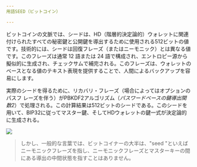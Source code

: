 ```yaml
---
用語SEED（ビットコイン）

---
```

ビットコインの文脈では、シードは、HD（階層的決定論的）ウォレットに関連付けられたすべての秘密鍵と公開鍵を導出するために使用される512ビットの値です。技術的には、シードは回復フレーズ（またはニーモニック）とは異なる値です。このフレーズは通常 12 語または 24 語で構成され、エントロピー源から擬似的に生成され、チェックサムで補完される。このフレーズは、ウォレットのベースとなる値のテキスト表現を提供することで、人間によるバックアップを容易にします。

実際のシードを得るために、リカバリ・フレーズ（場合によってはオプションのパスフ レーズを伴う）がPBKDF2アルゴリズム（*パスワードベースの鍵導出関数2*）で処理される。この計算結果は512ビットのシードである。このシードを用いて、BIP32に従ってマスター鍵、そしてHDウォレットの鍵一式が決定論的に生成される。

![](../../dictionnaire/assets/31.webp)

> しかし、一般的な言葉では、ビットコイナーの大半は、"seed "といえばニーモニックフレーズを指し、ニーモニックフレーズとマスターキーの間にある導出の中間状態を指すことはありません。